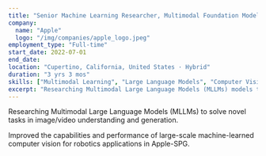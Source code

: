```yaml
---
title: "Senior Machine Learning Researcher, Multimodal Foundation Models"
company:
  name: "Apple"
  logo: "/img/companies/apple_logo.jpeg"
employment_type: "Full-time"
start_date: 2022-07-01
end_date: 
location: "Cupertino, California, United States · Hybrid"
duration: "3 yrs 3 mos"
skills: ["Multimodal Learning", "Large Language Models", "Computer Vision", "Natural Language Processing", "Machine Learning", "Research", "Python", "PyTorch"]
excerpt: "Researching Multimodal Large Language Models (MLLMs) models to solve novel tasks in image/video understanding and generation."
---
```


Researching Multimodal Large Language Models (MLLMs) to solve novel tasks in image/video understanding and generation.

Improved the capabilities and performance of large-scale machine-learned computer vision for robotics applications in Apple-SPG.